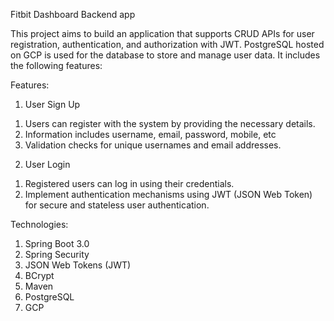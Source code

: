 Fitbit Dashboard Backend app

This project aims to build an application that supports CRUD APIs for user registration, authentication, and authorization with JWT. PostgreSQL hosted on GCP is used for the database to store and manage user data. It includes the following features:


Features:
1. User Sign Up
  1) Users can register with the system by providing the necessary details.
  2) Information includes username, email, password, mobile, etc
  3) Validation checks for unique usernames and email addresses.
2. User Login
  1) Registered users can log in using their credentials.
  2) Implement authentication mechanisms using JWT (JSON Web Token) for secure and stateless user authentication.




Technologies:
  1. Spring Boot 3.0 
  2. Spring Security
  3. JSON Web Tokens (JWT)
  4. BCrypt
  5. Maven
  6. PostgreSQL
  7. GCP
